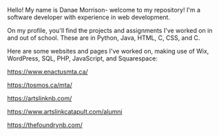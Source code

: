 Hello! My name is Danae Morrison- welcome to my repository! I'm a software developer with experience in web development.

On my profile, you'll find the projects and assignments I've worked on in and out of school. These are in Python, Java, HTML, C, CSS, and C.

Here are some websites and pages I've worked on, making use of Wix, WordPress, SQL, PHP, JavaScript, and Squarespace:

https://www.enactusmta.ca/

https://tosmos.ca/mta/

https://artslinknb.com/

https://www.artslinkcatapult.com/alumni

https://thefoundrynb.com/


<!---
DanaeMorrison/DanaeMorrison is a ✨ special ✨ repository because its `README.md` (this file) appears on your GitHub profile.
You can click the Preview link to take a look at your changes.
--->
